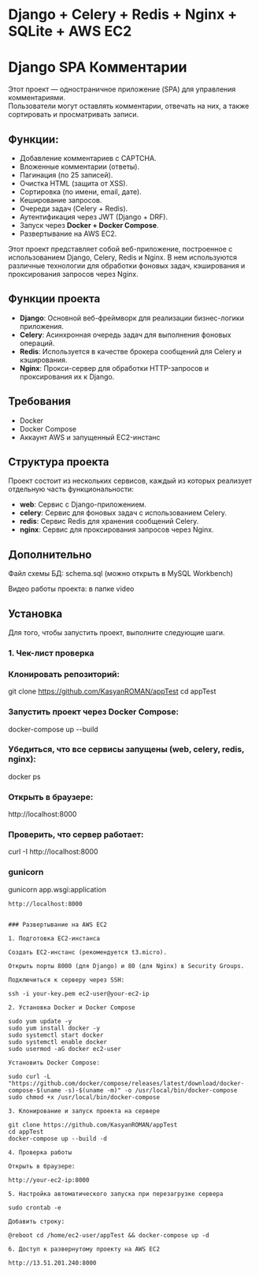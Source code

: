 # Django + Celery + Redis + Nginx + SQLite + AWS EC2

# Django SPA Комментарии

Этот проект — одностраничное приложение (SPA) для управления комментариями.  
Пользователи могут оставлять комментарии, отвечать на них, а также сортировать и просматривать записи.

## Функции:
- Добавление комментариев с CAPTCHA.
- Вложенные комментарии (ответы).
- Пагинация (по 25 записей).
- Очистка HTML (защита от XSS).
- Сортировка (по имени, email, дате).
- Кеширование запросов.
- Очереди задач (Celery + Redis).
- Аутентификация через JWT (Django + DRF).
- Запуск через **Docker + Docker Compose**.
- Развертывание на AWS EC2.

Этот проект представляет собой веб-приложение, построенное с использованием Django, Celery, Redis и Nginx. В нем используются различные технологии для обработки фоновых задач, кэширования и проксирования запросов через Nginx.

## Функции проекта

- **Django**: Основной веб-фреймворк для реализации бизнес-логики приложения.
- **Celery**: Асинхронная очередь задач для выполнения фоновых операций.
- **Redis**: Используется в качестве брокера сообщений для Celery и кэширования.
- **Nginx**: Прокси-сервер для обработки HTTP-запросов и проксирования их к Django.

## Требования

- Docker
- Docker Compose
- Аккаунт AWS и запущенный EC2-инстанс

## Структура проекта

Проект состоит из нескольких сервисов, каждый из которых реализует отдельную часть функциональности:
- **web**: Сервис с Django-приложением.
- **celery**: Сервис для фоновых задач с использованием Celery.
- **redis**: Сервис Redis для хранения сообщений Celery.
- **nginx**: Сервис для проксирования запросов через Nginx.


## Дополнительно
Файл схемы БД: schema.sql (можно открыть в MySQL Workbench)

Видео работы проекта: в папке video

## Установка

Для того, чтобы запустить проект, выполните следующие шаги.

### 1. Чек-лист проверка

### Клонировать репозиторий:
git clone https://github.com/KasyanROMAN/appTest
cd appTest
### Запустить проект через Docker Compose:
docker-compose up --build
### Убедиться, что все сервисы запущены (web, celery, redis, nginx):
docker ps
### Открыть в браузере:
http://localhost:8000
### Проверить, что сервер работает:
curl -I http://localhost:8000


### gunicorn
gunicorn app.wsgi:application

```Запуск сервера
http://localhost:8000


### Развертывание на AWS EC2

1. Подготовка EC2-инстанса

Создать EC2-инстанс (рекомендуется t3.micro).

Открыть порты 8000 (для Django) и 80 (для Nginx) в Security Groups.

Подключиться к серверу через SSH:

ssh -i your-key.pem ec2-user@your-ec2-ip

2. Установка Docker и Docker Compose

sudo yum update -y
sudo yum install docker -y
sudo systemctl start docker
sudo systemctl enable docker
sudo usermod -aG docker ec2-user

Установить Docker Compose:

sudo curl -L "https://github.com/docker/compose/releases/latest/download/docker-compose-$(uname -s)-$(uname -m)" -o /usr/local/bin/docker-compose
sudo chmod +x /usr/local/bin/docker-compose

3. Клонирование и запуск проекта на сервере

git clone https://github.com/KasyanROMAN/appTest
cd appTest
docker-compose up --build -d

4. Проверка работы

Открыть в браузере:

http://your-ec2-ip:8000

5. Настройка автоматического запуска при перезагрузке сервера

sudo crontab -e

Добавить строку:

@reboot cd /home/ec2-user/appTest && docker-compose up -d

6. Доступ к развернутому проекту на AWS EC2

http://13.51.201.240:8000


